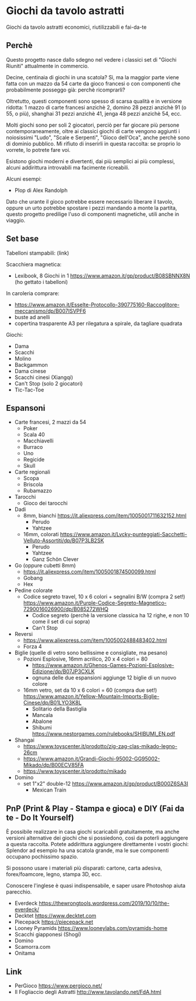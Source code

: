 # Giochi da tavolo astratti
Giochi da tavolo astratti economici, riutilizzabili e fai-da-te

## Perchè
Questo progetto nasce dallo sdegno nel vedere i classici set di "Giochi Riuniti" attualmente in commercio.

Decine, centinaia di giochi in una scatola? Sì, ma la maggior parte viene fatta con un mazzo da 54 carte da gioco francesi o con componenti che probabilmente posseggo già: perchè ricomprarli?

Oltretutto, questi componenti sono spesso di scarsa qualità e in versione ridotta: 1 mazzo di carte francesi anzichè 2, domino 28 pezzi anzichè 91 (o 55, o più), shanghai 31 pezzi anzichè 41, jenga 48 pezzi anzichè 54, ecc.

Molti giochi sono per soli 2 giocatori, perciò per far giocare più persone contemporaneamente, oltre ai classici giochi di carte vengono aggiunti i noiosissimi "Ludo", "Scale e Serpenti", "Gioco dell'Oca", anche perchè sono di dominio pubblico. Mi rifiuto di inserirli in questa raccolta: se proprio lo vorrete, lo potrete fare voi.

Esistono giochi moderni e divertenti, dai più semplici ai più complessi, alcuni addirittura introvabili ma facimente ricreabili. 

Alcuni esempi: 
  - Plop di Alex Randolph

Dato che urante il gioco potrebbe essere necessario liberare il tavolo, oppure un urto potrebbe spostare i pezzi mandando a monte la partita, questo progetto predilige l'uso di componenti magnetiche, utili anche in viaggio.

## Set base
Tabelloni stampabili:
(link)

Scacchiera magnetica:
- Lexibook, 8 Giochi in 1 https://www.amazon.it/gp/product/B08SBNNX8N (ho gettato i tabelloni)

In caroleria comprare:
- https://www.amazon.it/Esselte-Protocollo-390775160-Raccoglitore-meccanismo/dp/B007ISVPF6
- buste ad anelli
- copertina trasparente A3 per rilegatura a spirale, da tagliare quadrata


Giochi:
- Dama
- Scacchi
- Molino
- Backgammon
- Dama cinese
- Scacchi cinesi (Xiangqi)
- Can't Stop (solo 2 giocatori)
- Tic-Tac-Toe

## Espansoni
- Carte francesi, 2 mazzi da 54
  - Poker
  - Scala 40
  - Macchiavelli
  - Burraco
  - Uno
  - Regicide
  - Skull
- Carte regionali
  - Scopa
  - Briscola
  - Rubamazzo
- Tarocchi
  - Gioco dei tarocchi
- Dadi
  - 8mm, bianchi https://it.aliexpress.com/item/1005001711632152.html
    - Perudo
    - Yahtzee
  - 16mm, colorati https://www.amazon.it/Lvcky-punteggiati-Sacchetti-Velluto-Assortiti/dp/B07P3LB2SK
    - Perudo
    - Yahtzee
    - Ganz Schön Clever
- Go (oppure cubetti 8mm)
  - https://it.aliexpress.com/item/1005001874500099.html
  - Gobang
  - Hex
- Pedine colorate
  - Codice segreto travel, 10 x 6 colori + segnalini B/W (compra 2 set!) https://www.amazon.it/Purple-Codice-Segreto-Magnetico-7290016026900/dp/B085272WHQ
    - Codice segreto (perchè la versione classica ha 12 righe, e non 10 come il set di cui sopra)
    - Can't Stop
- Reversi
  - https://www.aliexpress.com/item/1005002488483402.html
  - Forza 4
- Biglie (quelle di vetro sono bellissime e consigliate, ma pesano)
  - Pozioni Esplosive, 16mm acrilico, 20 x 4 colori = 80
    -  https://www.amazon.it/Ghenos-Games-Pozioni-Esplosive-Edizione/dp/B07JP3CXLK
    -  ognuna delle due espansioni aggiunge 12 biglie di un nuovo colore
  - 16mm vetro, set da 10 x 6 colori = 60 (compra due set!) https://www.amazon.it/Yellow-Mountain-Imports-Biglie-Cinese/dp/B01LYO3K8L
    - Solitario della Bastiglia
    - Mancala
    - Abalone
    - Shibumi https://www.nestorgames.com/rulebooks/SHIBUMI_EN.pdf
- Shangai
  - https://www.toyscenter.it/prodotto/zig-zag-clas-mikado-legno-26cm
  - https://www.amazon.it/Grandi-Giochi-95002-GG95002-Mikado/dp/B00ECV85FA
  - https://www.toyscenter.it/prodotto/mikado
- Domino
  - set 1"x2" double-12 https://www.amazon.it/gp/product/B000Z6SA3I
    - Mexican Train

## PnP (Print & Play - Stampa e gioca) e DIY (Fai da te - Do It Yourself)
È possibile realizzare in casa giochi scaricabili gratuitamente, ma anche versioni alternative dei giochi che si possiedono, così da poterli aggiungere a questa raccolta. Potete addirittura aggiungere direttamente i vostri giochi: Splendor ad esempio ha una scatola grande, ma le sue componenti occupano pochissimo spazio.

Si possono usare i materiali più disparati: cartone, carta adesiva, forex/foamcore, legno, stampa 3D, ecc.

Conoscere l'inglese è quasi indispensabile, e saper usare Photoshop aiuta parecchio.

- Everdeck https://thewrongtools.wordpress.com/2019/10/10/the-everdeck/
- Decktet https://www.decktet.com
- Piecepack https://piecepack.net
- Looney Pyramids https://www.looneylabs.com/pyramids-home
- Scacchi giapponesi (Shogi)
- Domino
- Scamorra.com
- Onitama

## Link
- PerGioco https://www.pergioco.net/
- Il Fogliaccio degli Astratti http://www.tavolando.net/FdA.html

